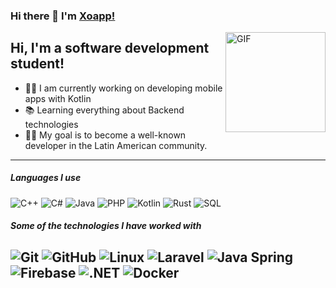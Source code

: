 ### Hi there 👋 I'm [Xoapp!](https://github.com/qXoap/qXoap/)

<img align="right" alt="GIF" height="160px" src="https://media.giphy.com/media/Ah3zHH7hvsSB2/giphy.gif" />

## Hi, I'm a software development student!

- 👨‍💻 I am currently working on developing mobile apps with Kotlin
- 📚 Learning everything about Backend technologies
- 💪🏼 My goal is to become a well-known developer in the Latin American community.
---

##### Languages I use

![C++](https://img.shields.io/badge/-C++-000000?style=flat&logo=c%2B%2B)
![C#](https://img.shields.io/badge/-C%23-000000?style=flat&logo=c-sharp)
![Java](https://img.shields.io/badge/-Java-000000?style=flat&logo=java)
![PHP](https://img.shields.io/badge/-PHP-000000?style=flat&logo=php)
![Kotlin](https://img.shields.io/badge/-Kotlin-000000?style=flat&logo=kotlin)
![Rust](https://img.shields.io/badge/-Rust-000000?style=flat&logo=rust)
![SQL](https://img.shields.io/badge/-SQL-000000?style=flat&logo=postgresql)

##### Some of the technologies I have worked with

![Git](https://img.shields.io/badge/-Git-222222?style=flat&logo=git&logoColor=F05032)
![GitHub](https://img.shields.io/badge/-GitHub-222222?style=flat&logo=github&logoColor=181717)
![Linux](https://img.shields.io/badge/-Linux-222222?style=flat&logo=linux&logoColor=FCC624)
![Laravel](https://img.shields.io/badge/-Laravel-222222?style=flat&logo=laravel&logoColor=339933)
![Java Spring](https://img.shields.io/badge/-Spring-222222?style=flat&logo=spring&logoColor=6DB33F)
![Firebase](https://img.shields.io/badge/Firebase-222222?style=flat-square&logo=firebase)
![.NET](https://img.shields.io/badge/.NET-222222?style=flat-square&logo=.NET)
![Docker](https://img.shields.io/badge/-Docker-black?style=flat-square&logo=docker)
<br/>
---